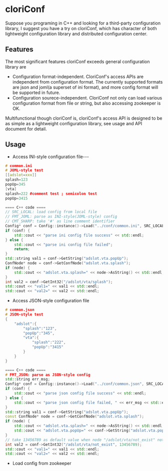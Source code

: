 cloriConf
====

Suppose you programing in C++ and looking for a third-party configuration library, I suggest you have a try on cloriConf, which has character of both lightweight configuration library and distributed configuration center. 

## Features

The most significant features cloriConf exceeds general configuration library are 

* Configuration format-independent. CloriConf's access APIs are independent from configuration format. The currently supported formats are json and joml(a superset of ini format), and more config format will be supported in future.
* Configuration sourece-independent. CloriConf not only can load various configuration format from file or string, but also accessing zookeeper is OK.

Multifunctional though cloriConf is, cloriConf's access API is designed to be as simple as a lightweight configuration library, see usage and API document for detail.

## Usage 

* Access INI-style configuration file---
```C++
# common.ini
# JOML-style test
[[adslot=xxx]]
splash=123
popUp=345
[vta]
splash=222 #comment test ; semicolon test
popUp=3415

==== C++ code ====
// SRC_LOCAL: load config from local file
// FMT_JOML: parse as INI-style(JOML-style) config 
// CMT_SHARP: take '#' as line comment identifier
Config* conf = Config::instance()->Load("../conf/common.ini", SRC_LOCAL | FMT_JOML | CMT_SHARP);
if (conf) {
    std::cout << "parse ini config file success" << std::endl;
} else {
    std::cout << "parse ini config file failed"; 
    return;
}
std::string val1 = conf->GetString("adslot.vta.popUp");
ConfNode* node = conf->GetConfNode("adslot.vta.splash");
if (node) {
    std::cout << "adslot.vta.splash=" << node->AsString() << std::endl;
}
int val2 = conf->GetInt32("/adslot/vta/splash");
std::cout << "val1=" << val1 << std::endl;
std::cout << "val2=" << val2 << std::endl;
```
* Access JSON-style configuration file
```C++
# common.json
# JSON-style test
{
    "adslot":{
        "splash":"123",                                                                                                                   
        "popUp":"345",
        "vta":{
            "splash":"222",
            "popUp":"3415"
        }   
    }   
}

==== C++ code ====
# FMT_JSON: parse as JSON-style config
std::string err_msg;
Config* conf = Config::instance()->Load("../conf/common.json", SRC_LOCAL | FMT_JSON, &err_msg);
if (conf) {
    std::cout << "parse json config file success" << std::endl;
} else {
    std::cout << "parse json config file failed, " << err_msg << std::endl;
}   
std::string val1 = conf->GetString("adslot.vta.popUp");
const ConfNode* node = conf->GetConfNode("adslot.vta.splash");
if (node) {
    std::cout << "adslot.vta.splash=" << node->AsString() << std::endl;
    std::cout << "adslot.vta.popUp=" << conf->GetString("adslot.vta.popUp") << std::endl;
}   
// take 13456789 as default value when node "/adslot/vta/not_exist" not found
int val2 = conf->GetInt32("/adslot/vta/not_exist", 13456789);
std::cout << "val1=" << val1 << std::endl;
std::cout << "val2=" << val2 << std::endl;
```
* Load config from zookeeper

